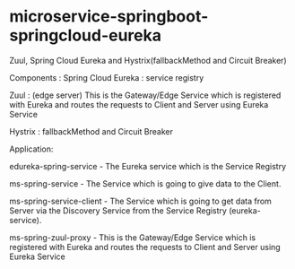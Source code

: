 # microservice-springboot-springcloud-eureka

Zuul, Spring Cloud Eureka and Hystrix(fallbackMethod and Circuit Breaker) 

Components : 
Spring Cloud Eureka : service registry

Zuul : (edge server) This is the Gateway/Edge Service which is registered with Eureka and routes the requests to Client and Server using Eureka Service


Hystrix : fallbackMethod and Circuit Breaker


Application:

edureka-spring-service  - The Eureka service which is the Service Registry

ms-spring-service - The Service which is going to give data to the Client.

ms-spring-service-client - The Service which is going to get data from Server via the Discovery Service from the Service Registry (eureka-service).

ms-spring-zuul-proxy - This is the Gateway/Edge Service which is registered with Eureka and routes the requests to Client and Server using Eureka Service
                                
                                
